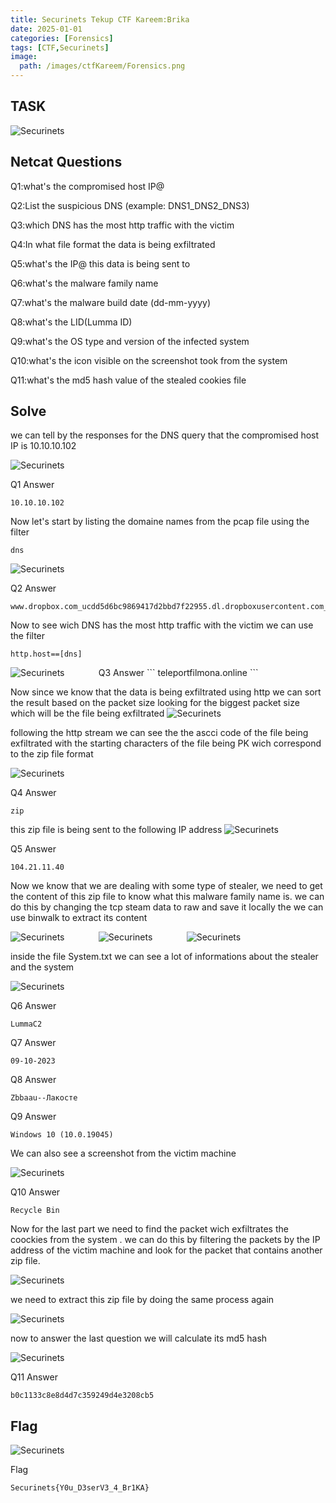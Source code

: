 ```yaml
---
title: Securinets Tekup CTF Kareem:Brika
date: 2025-01-01 
categories: [Forensics]
tags: [CTF,Securinets]
image:
  path: /images/ctfKareem/Forensics.png
---
```

## TASK 

  <img src="/images/ctfKareem/brika/desc.png" alt="Securinets" style="width: auto; height: auto; margin-right: 10%;" />

## Netcat Questions
Q1:what's the compromised host IP@

Q2:List the suspicious DNS (example: DNS1_DNS2_DNS3)

Q3:which DNS has the most http traffic with the victim

Q4:In what file format the data is being exfiltrated

Q5:what's the IP@ this data is being sent to

Q6:what's the malware family name

Q7:what's the malware build date (dd-mm-yyyy)

Q8:what's the LID(Lumma ID)

Q9:what's the OS type and version of the infected system

Q10:what's the icon visible on the screenshot took from the system 

Q11:what's the md5 hash value of the stealed cookies file

## Solve
we can tell by the responses for the DNS query that the compromised host IP is 10.10.10.102

  <img src="/images/ctfKareem/brika/q2.png" alt="Securinets" style="width: auto; height: auto; margin-right: 10%;" />

Q1 Answer
```
10.10.10.102
```

Now let's start by listing the domaine names from the pcap file using the filter

```
dns
```
  <img src="/images/ctfKareem/brika/q1.png" alt="Securinets" style="width: auto; height: auto; margin-right: 10%;" />

Q2 Answer 
```
www.dropbox.com_ucdd5d6bc9869417d2bbd7f22955.dl.dropboxusercontent.com_teleportfilmona.online

```
Now to see wich DNS has the most http traffic with the victim we can use the filter

```
http.host==[dns]
```
  <img src="/images/ctfKareem/brika/q3.png" alt="Securinets" style="width: auto; height: auto; margin-right: 10%;" />
Q3 Answer 
```
teleportfilmona.online
```

Now since we know that the data is being exfiltrated using http we can sort the result based on the packet size looking for the biggest packet size which will be the file being exfiltrated
  <img src="/images/ctfKareem/brika/q4.png" alt="Securinets" style="width: auto; height: auto; margin-right: 10%;" />

following the http stream we can see the the ascci code of the file being exfiltrated with the starting characters of the file being PK wich correspond to the zip file format

  <img src="/images/ctfKareem/brika/q4.4.png" alt="Securinets" style="width: auto; height: auto; margin-right: 10%;" />

Q4 Answer 
```
zip
```
this zip file is being sent to the following IP address 
  <img src="/images/ctfKareem/brika/q5.png" alt="Securinets" style="width: auto; height: auto; margin-right: 10%;" />

Q5 Answer 
```
104.21.11.40
```
Now we know that we are dealing with some type of stealer, we need to get the content of this zip file to know what this malware family name is. we can do this by changing the tcp steam data to raw and save it locally the we can use binwalk to extract its content 

  <img src="/images/ctfKareem/brika/q6.png" alt="Securinets" style="width: auto; height: auto; margin-right: 10%;" />

  <img src="/images/ctfKareem/brika/q6.6.png" alt="Securinets" style="width: auto; height: auto; margin-right: 10%;" />

  <img src="/images/ctfKareem/brika/q6.7.png" alt="Securinets" style="width: auto; height: auto; margin-right: 10%;" />

inside the file System.txt we can see a lot of informations about the stealer and the system

  <img src="/images/ctfKareem/brika/q6.8.png" alt="Securinets" style="width: auto; height: auto; margin-right: 10%;" />

Q6 Answer 
```
LummaC2
```
Q7 Answer 
```
09-10-2023
```
Q8 Answer 
```
Zbbaau--Лакосте
```
Q9 Answer 
```
Windows 10 (10.0.19045)
```
We can also see a screenshot from the victim machine

  <img src="/images/ctfKareem/brika/q10.png" alt="Securinets" style="width: auto; height: auto; margin-right: 10%;" />

Q10 Answer 
```
Recycle Bin
```
Now for the last part we need to find the packet wich exfiltrates the coockies from the system . we can do this by filtering the packets by the IP address of the victim machine and look for the packet that contains another zip file.

  <img src="/images/ctfKareem/brika/q11.png" alt="Securinets" style="width: auto; height: auto; margin-right: 10%;" />

we need to extract this zip file by doing the same process again 

  <img src="/images/ctfKareem/brika/q11.1.png" alt="Securinets" style="width: auto; height: auto; margin-right: 10%;" />

now to answer the last question we will calculate its md5 hash 

  <img src="/images/ctfKareem/brika/q111.png" alt="Securinets" style="width: auto; height: auto; margin-right: 10%;" />

Q11 Answer 
```
b0c1133c8e8d4d7c359249d4e3208cb5
```
## Flag

  <img src="/images/ctfKareem/brika/flag.png" alt="Securinets" style="width: auto; height: auto; margin-right: 10%;" />

Flag
```
Securinets{Y0u_D3serV3_4_Br1KA}
```